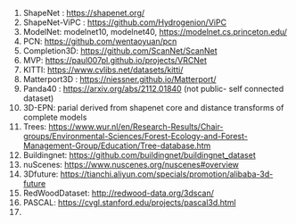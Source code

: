 1. ShapeNet : https://shapenet.org/
2. ShapeNet-ViPC : https://github.com/Hydrogenion/ViPC
3. ModelNet: modelnet10, modelnet40, https://modelnet.cs.princeton.edu/
4. PCN: https://github.com/wentaoyuan/pcn
5. Completion3D: https://github.com/ScanNet/ScanNet
6. MVP: https://paul007pl.github.io/projects/VRCNet
7. KITTI: https://www.cvlibs.net/datasets/kitti/
8. Matterport3D : https://niessner.github.io/Matterport/
9. Panda40 : https://arxiv.org/abs/2112.01840 (not public- self connected dataset)
10. 3D-EPN: parial derived from shapenet core and distance transforms of complete models
11. Trees: https://www.wur.nl/en/Research-Results/Chair-groups/Environmental-Sciences/Forest-Ecology-and-Forest-Management-Group/Education/Tree-database.htm
12. Buildingnet: https://github.com/buildingnet/buildingnet_dataset
13. nuScenes: https://www.nuscenes.org/nuscenes#overview
14. 3Dfuture: https://tianchi.aliyun.com/specials/promotion/alibaba-3d-future
15. RedWoodDataset: http://redwood-data.org/3dscan/
16. PASCAL: https://cvgl.stanford.edu/projects/pascal3d.html
17. 


